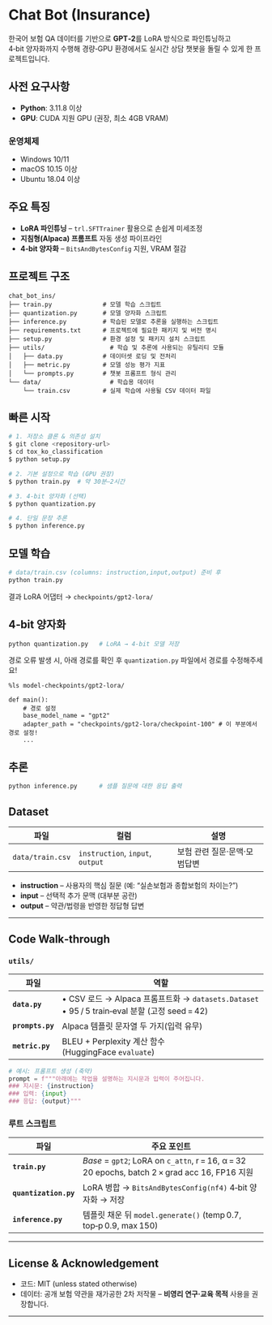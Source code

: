 # Chat Bot (Insurance)

한국어 보험 QA 데이터를 기반으로 **GPT‑2**를 LoRA 방식으로 파인튜닝하고  
4‑bit 양자화까지 수행해 경량‑GPU 환경에서도 실시간 상담 챗봇을 돌릴 수 있게 한 프로젝트입니다.

## 사전 요구사항

- **Python**: 3.11.8 이상
- **GPU**: CUDA 지원 GPU (권장, 최소 4GB VRAM)

### 운영체제
- Windows 10/11
- macOS 10.15 이상
- Ubuntu 18.04 이상

## 주요 특징
* **LoRA 파인튜닝** – `trl.SFTTrainer` 활용으로 손쉽게 미세조정  
* **지침형(Alpaca) 프롬프트** 자동 생성 파이프라인  
* **4‑bit 양자화** – `BitsAndBytesConfig` 지원, VRAM 절감

## 프로젝트 구조
```text
chat_bot_ins/
├── train.py              # 모델 학습 스크립트
├── quantization.py       # 모델 양자화 스크립트
├── inference.py          # 학습된 모델로 추론을 실행하는 스크립트
├── requirements.txt      # 프로젝트에 필요한 패키지 및 버전 명시
├── setup.py              # 환경 설정 및 패키지 설치 스크립트
├── utils/                  # 학습 및 추론에 사용되는 유틸리티 모듈
│   ├── data.py           # 데이터셋 로딩 및 전처리
│   ├── metric.py         # 모델 성능 평가 지표
│   └── prompts.py        # 챗봇 프롬프트 형식 관리
└── data/                   # 학습용 데이터
    └── train.csv         # 실제 학습에 사용될 CSV 데이터 파일
```


## 빠른 시작
```bash
# 1. 저장소 클론 & 의존성 설치
$ git clone <repository-url>
$ cd tox_ko_classification
$ python setup.py

# 2. 기본 설정으로 학습 (GPU 권장)
$ python train.py  # 약 30분–2시간

# 3. 4‑bit 양자화 (선택)
$ python quantization.py 

# 4. 단일 문장 추론
$ python inference.py
```

## 모델 학습
```bash
# data/train.csv (columns: instruction,input,output) 준비 후
python train.py
```
결과 LoRA 어댑터 → `checkpoints/gpt2-lora/`

## 4‑bit 양자화
```bash
python quantization.py   # LoRA → 4-bit 모델 저장
```

경로 오류 발생 시, 아래 경로를 확인 후 `quantization.py` 파일에서 경로를 수정해주세요!
```
%ls model-checkpoints/gpt2-lora/
```

```
def main():
    # 경로 설정
    base_model_name = "gpt2"
    adapter_path = "checkpoints/gpt2-lora/checkpoint-100" # 이 부분에서 경로 설정!
    ...
```

## 추론
```bash
python inference.py      # 샘플 질문에 대한 응답 출력
```
## Dataset

| 파일 | 컬럼 | 설명 |
|------|------|------|
| `data/train.csv`  | `instruction`, `input`, `output` | 보험 관련 질문·문맥·모범답변 |

* **instruction** – 사용자의 핵심 질문 (예: “실손보험과 종합보험의 차이는?”)  
* **input** – 선택적 추가 문맥 (대부분 공란)  
* **output** – 약관/법령을 반영한 정답형 답변  


---

## Code Walk‑through

### `utils/`

| 파일 | 역할 |
|------|------|
| **`data.py`** | • CSV 로드 → Alpaca 프롬프트화 → `datasets.Dataset` <br>• 95 / 5 train‑eval 분할 (고정 seed = 42) |
| **`prompts.py`** | Alpaca 템플릿 문자열 두 가지(입력 유무) |
| **`metric.py`** | BLEU + Perplexity 계산 함수 (HuggingFace `evaluate`) |

```python
# 예시: 프롬프트 생성 (축약)
prompt = f"""아래에는 작업을 설명하는 지시문과 입력이 주어집니다.
### 지시문: {instruction}
### 입력: {input}
### 응답: {output}"""
```

### 루트 스크립트

| 파일 | 주요 포인트 |
|------|------------|
| **`train.py`** | *Base* = `gpt2`; LoRA on `c_attn`, r = 16, α = 32 <br>20 epochs, batch 2 × grad acc 16, FP16 지원 |
| **`quantization.py`** | LoRA 병합 → `BitsAndBytesConfig(nf4)` 4‑bit 양자화 → 저장 |
| **`inference.py`** | 템플릿 채운 뒤 `model.generate()` (temp 0.7, top‑p 0.9, max 150) |

---

## License & Acknowledgement

* 코드: MIT (unless stated otherwise)  
* 데이터: 공개 보험 약관을 재가공한 2차 저작물 – **비영리 연구·교육 목적** 사용을 권장합니다.  

---
